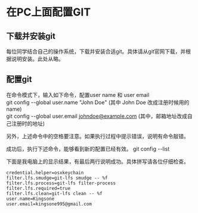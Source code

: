 # 在PC上面配置GIT

## 下载并安装git
每位同学结合自己的操作系统，下载并安装合适git。具体请从git官网下载，并根据说明安装。此处从略。

## 配置git
在命令模式下，输入如下命令，配置user name 和 user email  
git config --global user.name "John Doe"    (其中 John Doe 改成注册时候用的name)  
git config --global user.email johndoe@example.com  (其中，邮箱地址改成自己注册时的地址)  

另外，上述命令中的空格要注意。如果执行过程中提示错误，说明有命令敲错。  

成功后，执行下述命令，能够看到新的配置已经有效。
git config --list

下面是我电脑上的显示结果，有最后两行说明成功。具体拼写请各位仔细检查。
```
credential.helper=osxkeychain
filter.lfs.smudge=git-lfs smudge -- %f
filter.lfs.process=git-lfs filter-process
filter.lfs.required=true
filter.lfs.clean=git-lfs clean -- %f
user.name=Kingsone
user.email=kingsone995@gmail.com
```

